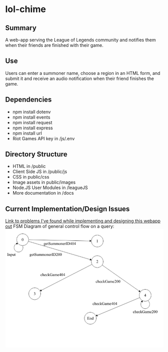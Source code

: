 # lol-chime
Summary
--------
A web-app serving the League of Legends community and notifies them when their friends are finished with their game. 
  
Use
--------
Users can enter a summoner name, choose a region in an HTML form, and submit it and receive an audio notification when their friend finishes the game.

Dependencies
--------

*   npm install dotenv 
*   npm install events
*   npm install request
*   npm install express
*   npm install url
*   Riot Games API key in /js/.env
   
Directory Structure
--------
*   HTML in /public
*   Client Side JS in /public/js
*   CSS in public/css
*   Image assets in public/images
*   Node.JS User Modules in /leagueJS
*   More documentation in /docs

Current Implementation/Design Issues
--------
[Link to problems I've found while implementing and designing this webapp out](docs/issues.md)
FSM Diagram of general control flow on a query: ![FSM](/docs/FSM.png "FSM")

